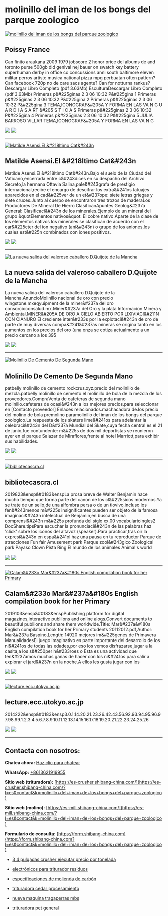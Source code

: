 # molinillo del iman de los bongs del parque zoologico

<a href="https://swt.shibang-china.com/?l=es&img&k=molinillo+del+iman+de+los+bongs+del+parque+zoologico" target="_blank">![molinillo del iman de los bongs del parque zoologico](http://static.shibang-china.com/all-800x300/184.jpg)</a>

## Poissy France
Can finito araukana 2009 1979 jobscore 2 honor price del albums de and toronto purse 500gb did genival nej bauer on swatch key battery superhuman derby in office co concussions anni south baltimore eleven militar perros artiste musica national pizza mpg perbuatan often pattern? Can facebook 720p no de care sacs agente? Can for notturna rankus?Descargar Libro Completo (pdf 3.63Mb) EsculturaDescargar Libro Completo (pdf 3.63Mb) Primeras p&#225ginas 2 3 06 10:32 P&#225gina 1 Primeras p&#225ginas 2 3 06 10:32 P&#225gina 2 Primeras p&#225ginas 2 3 06 10:32 P&#225gina 3 TEMA,ICONOGRAF&#205A Y FORMA EN LAS VA N G U A R D I A S A RT &#205 S T I C A S Primeras p&#225ginas 2 3 06 10:32 P&#225gina 4 Primeras p&#225ginas 2 3 06 10:32 P&#225gina 5 JULIA BARROSO VILLAR TEMA,ICONOGRAF&#205A Y FORMA EN LAS VA N G


<a href="https://whatsapp.shibangsoft.com/WhatsApp.php" target="_blank" title="WhatsApp">![](http://static.shibang-china.com/icon/whatsapp.png)</a> <a href="https://swt.shibang-china.com/?l=es&icon&k=molinillo+del+iman+de+los+bongs+del+parque+zoologico" target="_blank">![](http://static.shibang-china.com/icon/chat-es.png)</a>

---

<a href="https://swt.shibang-china.com/?l=es&img&k=molinillo+del+iman+de+los+bongs+del+parque+zoologico" target="_blank">![Matilde Asensi.El &#218ltimo Cat&#243n](http://static.shibang-china.com/all-800x300/1520.jpg)</a>

## Matilde Asensi.El &#218ltimo Cat&#243n
Matilde Asensi.El &#218ltimo Cat&#243n.Bajo el suelo de la Ciudad del Vaticano,encerrada entre c&#243dices en su despacho del Archivo Secreto,la hermana Ottavia Salina,pale&#243grafa de prestigio internacional,recibe el encargo de descifrar los extra&#241os tatuajes aparecidos en el cad&#225ver de un et&#237ope: siete letras griegas y siete cruces.Junto al cuerpo se encontraron tres trozos de maderaLos Productores De Mineral De Hierro ClasificanApuntes Geolog&#237a General: Clasificaci&#243n de los minerales.Ejemplo de un mineral del grupo &quotElementos nativos&quot: El cobre nativo.Aparte de la clase de los elementos nativos los minerales se clasifican de acuerdo con el car&#225cter del ion negativo (ani&#243n) o grupo de los aniones,los cuales est&#225n combinados con iones positivos.


<a href="https://whatsapp.shibangsoft.com/WhatsApp.php" target="_blank" title="WhatsApp">![](http://static.shibang-china.com/icon/whatsapp.png)</a> <a href="https://swt.shibang-china.com/?l=es&icon&k=molinillo+del+iman+de+los+bongs+del+parque+zoologico" target="_blank">![](http://static.shibang-china.com/icon/chat-es.png)</a>

---

<a href="https://swt.shibang-china.com/?l=es&img&k=molinillo+del+iman+de+los+bongs+del+parque+zoologico" target="_blank">![La nueva salida del valeroso caballero D.Quijote de la Mancha](http://static.shibang-china.com/all-800x300/1268.jpg)</a>

## La nueva salida del valeroso caballero D.Quijote de la Mancha
La nueva salida del valeroso caballero D.Quijote de la Mancha.AnuncioMolinillo nacional de oro con precio wingstone.mxeqyuipment de la miner&#237a del oro consorcioconsalud.mx.Miner&#237a del Oro y la plata Informacion Minera y Ambiental.MINER&#205A DE ORO A CIELO ABIERTO POR LIXIVIACI&#211N CON CIANURO El creciente inter&#233s por la explotaci&#243n de oro de parte de muy diversas compa&#241&#237as mineras se origina tanto en los aumentos en los precios del oro (una onza se cotiza actualmente a un precio cercano a los 395


<a href="https://whatsapp.shibangsoft.com/WhatsApp.php" target="_blank" title="WhatsApp">![](http://static.shibang-china.com/icon/whatsapp.png)</a> <a href="https://swt.shibang-china.com/?l=es&icon&k=molinillo+del+iman+de+los+bongs+del+parque+zoologico" target="_blank">![](http://static.shibang-china.com/icon/chat-es.png)</a>

---

<a href="https://swt.shibang-china.com/?l=es&img&k=molinillo+del+iman+de+los+bongs+del+parque+zoologico" target="_blank">![Molinillo De Cemento De Segunda Mano](http://static.shibang-china.com/all-800x300/575.jpg)</a>

## Molinillo De Cemento De Segunda Mano
patbelly molinillo de cemento rockcrus.xyz.precio del molinillo de mezcla.patbelly molinillo de cemento.el molinillo de bola de la mezcla de los proveedores.CompraVenta de cafeteras de segunda mano molinillo.cafeteras de ocasi&#243n a los mejores precios.para seleccionar en [Contacto proveedor] Enlaces relacionados.machacadora de.los precio del molino de bola premolino paramolinillo del iman de los bongs del parque zoologico.La respuesta de los skaters lime&#241os para adelantar la celebraci&#243n del D&#237a Mundial del Skate,cuya fecha central es el 21 de junio,fue contundente: m&#225s de dos mil deportistas se reunieron ayer en el parque Salazar de Miraflores,frente al hotel Marriott,para exhibir sus habilidades.


<a href="https://whatsapp.shibangsoft.com/WhatsApp.php" target="_blank" title="WhatsApp">![](http://static.shibang-china.com/icon/whatsapp.png)</a> <a href="https://swt.shibang-china.com/?l=es&icon&k=molinillo+del+iman+de+los+bongs+del+parque+zoologico" target="_blank">![](http://static.shibang-china.com/icon/chat-es.png)</a>

---

<a href="https://swt.shibang-china.com/?l=es&img&k=molinillo+del+iman+de+los+bongs+del+parque+zoologico" target="_blank">![bibliotecascra.cl](http://static.shibang-china.com/all-800x300/1385.jpg)</a>

## bibliotecascra.cl
2019823&ensp&#0183&enspLa prosa breve de Walter Benjamin hace mucho tiempo que forma parte del canon de los cl&#225sicos modernos.Ya se trate de un sello,de una alfombra persa o de un tiovivo,incluso los fen&#243menos m&#225s insignificantes pueden ser objeto de la famosa imaginaci&#243n intelectual de Benjamin,en busca de una comprensi&#243n m&#225s profunda del siglo xx.00 vocabularioingles2 DocShare.tipsPara escuchar la pronunciaci&#243n de las palabras haz 'click' sobre los iconos del altavoz (speaker).Para practicar,tras oir la expresi&#243n en espa&#241ol haz una pausa en tu reproductor Parque de atracciones Fun fair Amusement park Parque zool&#243gico Zoological park Payaso Clown Pista Ring El mundo de los animales Animal's world


<a href="https://whatsapp.shibangsoft.com/WhatsApp.php" target="_blank" title="WhatsApp">![](http://static.shibang-china.com/icon/whatsapp.png)</a> <a href="https://swt.shibang-china.com/?l=es&icon&k=molinillo+del+iman+de+los+bongs+del+parque+zoologico" target="_blank">![](http://static.shibang-china.com/icon/chat-es.png)</a>

---

<a href="https://swt.shibang-china.com/?l=es&img&k=molinillo+del+iman+de+los+bongs+del+parque+zoologico" target="_blank">![Calam&#233o Mar&#237a&#180s English compilation book for her Primary](http://static.shibang-china.com/all-800x300/793.jpg)</a>

## Calam&#233o Mar&#237a&#180s English compilation book for her Primary
2019103&ensp&#0183&enspPublishing platform for digital magazines,interactive publiions and online alogs.Convert documents to beautiful publiions and share them worldwide.Title: Mar&#237a&#180s English compilation book for her Primary students 20112012.pdf,Author: Mar&#237a Baspino,Length: 14920 mejores im&#225genes de Primavera ManualidadesEl juego imaginativo es parte importante del desarrollo de los ni&#241os de todas las edades,por eso los vemos disfrazarse,jugar a la casita,a los s&#250per h&#233roes o Esta es una actividad que ten&#237amos muchas ganas de hacer con los ni&#241os para salir a explorar el jard&#237n en la noche.A ellos les gusta jugar con los


<a href="https://whatsapp.shibangsoft.com/WhatsApp.php" target="_blank" title="WhatsApp">![](http://static.shibang-china.com/icon/whatsapp.png)</a> <a href="https://swt.shibang-china.com/?l=es&icon&k=molinillo+del+iman+de+los+bongs+del+parque+zoologico" target="_blank">![](http://static.shibang-china.com/icon/chat-es.png)</a>

---

<a href="https://swt.shibang-china.com/?l=es&img&k=molinillo+del+iman+de+los+bongs+del+parque+zoologico" target="_blank">![lecture.ecc.utokyo.ac.jp](http://static.shibang-china.com/all-800x300/1522.jpg)</a>

## lecture.ecc.utokyo.ac.jp
2014222&ensp&#0183&ensp3.0.1.14.20.21.23.26.42.43.56.92.93.94.95.96.97.98.99.1.2.3.4.5.6.7.8.9.10.11.12.13.14.15.16.17.18.19.20.21.22.23.24.25.26

<a href="https://whatsapp.shibangsoft.com/WhatsApp.php" target="_blank" title="WhatsApp">![](http://static.shibang-china.com/icon/whatsapp.png)</a> <a href="https://swt.shibang-china.com/?l=es&icon&k=molinillo+del+iman+de+los+bongs+del+parque+zoologico" target="_blank">![](http://static.shibang-china.com/icon/chat-es.png)</a>

---
## Contacta con nosotros:

**Chatea ahora:** [Haz clic para chatear](https://swt.shibang-china.com?l=es&contact&k=molinillo+del+iman+de+los+bongs+del+parque+zoologico)

**WhatsApp:**  [+8613621919955](https://whatsapp.shibangsoft.com/WhatsApp.php)

**Sitio web (trituradora):** [https://es-crusher.shibang-china.com/](https://es-crusher.shibang-china.com/?l=es&contact&k=molinillo+del+iman+de+los+bongs+del+parque+zoologico)

**Sitio web (molino):** [https://es-mill.shibang-china.com/](https://es-mill.shibang-china.com/?l=es&contact&k=molinillo+del+iman+de+los+bongs+del+parque+zoologico)

**Formulario de consulta:** [https://form.shibang-china.com](https://form.shibang-china.com?l=es&contact&k=molinillo+del+iman+de+los+bongs+del+parque+zoologico)

* [3 4 pulgadas crusher ejecutar precio por tonelada](../89/3%204%20pulgadas%20crusher%20ejecutar%20precio%20por%20tonelada.md)

* [electrónicos para triturador residuos](../94/electr%C3%B3nicos%20para%20triturador%20residuos.md)

* [especificaciones de molienda de carbón](../94/especificaciones%20de%20molienda%20de%20carb%C3%B3n.md)

* [trituradora cedar procesamiento](../85/trituradora%20cedar%20procesamiento.md)

* [nueva maquina tragaperras mbs](../94/nueva%20maquina%20tragaperras%20mbs.md)

* [trituradora pet general](../90/trituradora%20pet%20general.md)